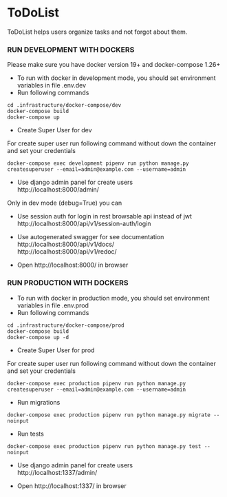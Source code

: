 # ToDoList

ToDoList helps users organize tasks and not forgot about them.

### RUN DEVELOPMENT WITH DOCKERS
Please make sure you have docker version 19+ and docker-compose  1.26+

* To run with docker in development mode, you should 
set environment variables in file .env.dev
* Run following commands
```
cd .infrastructure/docker-compose/dev
docker-compose build
docker-compose up  
```

*  Create Super User for dev

For create super user run following command without down the container and set your credentials

```docker-compose exec development pipenv run python manage.py createsuperuser --email=admin@example.com --username=admin```

* Use django admin panel for create users  
http://localhost:8000/admin/

Only in dev mode (debug=True) you can  

* Use session auth for login in rest browsable api instead of jwt  
http://localhost:8000/api/v1/session-auth/login

* Use autogenerated swagger for see documentation  
http://localhost:8000/api/v1/docs/  
http://localhost:8000/api/v1/redoc/  

* Open http://localhost:8000/ in browser

### RUN PRODUCTION WITH DOCKERS

* To run with docker in production mode, you should 
set environment variables in file .env.prod
* Run following commands
```
cd .infrastructure/docker-compose/prod
docker-compose build
docker-compose up -d
```

*  Create Super User for prod

For create super user run following command without down the container and set your credentials

```docker-compose exec production pipenv run python manage.py createsuperuser --email=admin@example.com --username=admin```

* Run migrations
```
docker-compose exec production pipenv run python manage.py migrate --noinput
```

* Run tests
```
docker-compose exec production pipenv run python manage.py test --noinput
```

* Use django admin panel for create users  
http://localhost:1337/admin/  

* Open http://localhost:1337/ in browser
